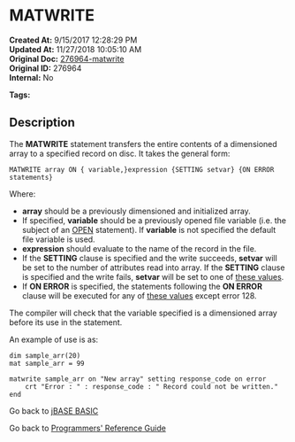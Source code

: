 # MATWRITE

**Created At:** 9/15/2017 12:28:29 PM  
**Updated At:** 11/27/2018 10:05:10 AM  
**Original Doc:** [276964-matwrite](https://docs.jbase.com/36868-jbase-basic/276964-matwrite)  
**Original ID:** 276964  
**Internal:** No  

**Tags:**
<badge text='dimensioned arrays' vertical='middle' />
<badge text='record handling' vertical='middle' />

## Description

The **MATWRITE** statement transfers the entire contents of a dimensioned array to a specified record on disc. It takes the general form:

```
MATWRITE array ON { variable,}expression {SETTING setvar} {ON ERROR statements}
```

Where:

- **array** should be a previously dimensioned and initialized array.
- If specified, **variable** should be a previously opened file variable (i.e. the subject of an [OPEN](./../open) statement). If **variable** is not specified the default file variable is used.
- **expression** should evaluate to the name of the record in the file.
- If the **SETTING** clause is specified and the write succeeds, **setvar** will be set to the number of attributes read into array. If the **SETTING** clause is specified and the write fails, **setvar** will be set to one of [these values](./../incremental-file-errors).
- If **ON ERROR** is specified, the statements following the **ON ERROR** clause will be executed for any of [these values](./../incremental-file-errors) except error 128.

The compiler will check that the variable specified is a dimensioned array before its use in the statement.

An example of use is as:

```
dim sample_arr(20)
mat sample_arr = 99

matwrite sample_arr on "New array" setting response_code on error
    crt "Error : " : response_code : " Record could not be written."
end
```

Go back to [jBASE BASIC](./../README.md)

Go back to [Programmers' Reference Guide](./../../reference-guides/jbc/README.md)

  
<PageFooter />
